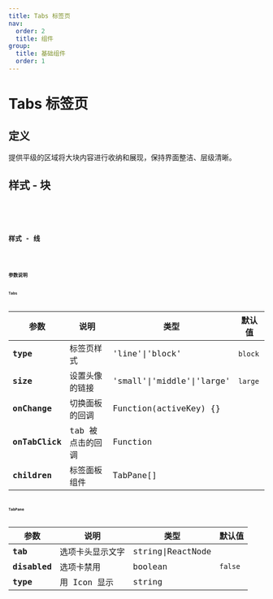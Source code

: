 ```yaml
---
title: Tabs 标签页
nav:
  order: 2
  title: 组件
group:
  title: 基础组件
  order: 1
---
```


# Tabs 标签页

## 定义

提供平级的区域将大块内容进行收纳和展现，保持界面整洁、层级清晰。

## 样式 - 块

<code src='./demo/block.tsx' title='样式 - 块' desc='自适应文字大小'>
<code src='./demo/blockSize.tsx' desc='尺寸分为大（高度40px）、中（高度36px）、小（高度30px）。'>
<code src='./demo/icon.tsx' desc='可以为icon，支持Dropdown（Dropdown组件设计好再添加）'>

## 样式 - 线

<code src='./demo/line.tsx' title='样式 - 线' desc='提供平级的区域将大块内容进行收纳和展现，保持界面整洁、层级清晰。'>
<code src='./demo/lineSize.tsx' desc='尺寸分为大（高度40px）、中（高度36px）、小（高度30px）。'>

## 参数说明

### Tabs

| 参数           | 说明             | 类型                       | 默认值  |
| -------------- | ---------------- | -------------------------- | ------- |
| **type**       | 标签页样式       | 'line'\|'block'            | `block` |
| **size**       | 设置头像的链接   | 'small'\|'middle'\|'large' | `large` |
| **onChange**   | 切换面板的回调   | Function(activeKey) {}     |         |
| **onTabClick** | tab 被点击的回调 | Function                   |         |
| **children**   | 标签面板组件     | TabPane[]                  |         |

### TabPane

| 参数         | 说明             | 类型              | 默认值  |
| ------------ | ---------------- | ----------------- | ------- |
| **tab**      | 选项卡头显示文字 | string\|ReactNode |         |
| **disabled** | 选项卡禁用       | boolean           | `false` |
| **type**     | 用 Icon 显示     | string            |         |
